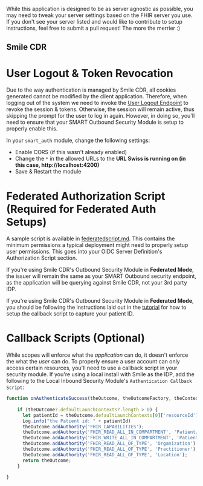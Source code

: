 <!--
 Copyright 2021 Omar Hoblos
 
 Licensed under the Apache License, Version 2.0 (the "License");
 you may not use this file except in compliance with the License.
 You may obtain a copy of the License at
 
     http://www.apache.org/licenses/LICENSE-2.0
 
 Unless required by applicable law or agreed to in writing, software
 distributed under the License is distributed on an "AS IS" BASIS,
 WITHOUT WARRANTIES OR CONDITIONS OF ANY KIND, either express or implied.
 See the License for the specific language governing permissions and
 limitations under the License.
-->

While this application is designed to be as server agnostic as possible, you may need to tweak your server settings based on the FHIR server you use. If you don't see your server listed and would like to contribute to setup instructions, feel free to submit a pull request! The more the merrier :) 

## Smile CDR

# User Logout & Token Revocation

Due to the way authentication is managed by Smile CDR, all cookies generated cannot be modified by the client application. Therefore, when logging out of the system we need to invoke the [User Logout Endpoint](https://smilecdr.com/docs/smart/smart_on_fhir_session_management.html#user-logout-endpoint) to revoke the session & tokens. Otherwise, the session will remain active, thus skipping the prompt for the user to log in again. However, in doing so, you'll need to ensure that your SMART Outbound Security Module is setup to properly enable this. 

In your `smart_auth` module, change the following settings:

* Enable CORS (if this wasn't already enabled)
* Change the `*` in the allowed URLs to the **URL Swiss is running on (in this case, http://localhost:4200)**
* Save & Restart the module

# Federated Authorization Script (Required for Federated Auth Setups)

A sample script is available in [federatedscript.md](federatedscript.md). This contains the minimum permissions a typical deployment might need to properly setup user permissions. This goes into your OIDC Server Definition's Authorization Script section.

If you're using Smile CDR's Outbound Security Module in **Federated Mode**, the issuer will remain the same as your SMART Outbound security endpoint, as the application will be querying against Smile CDR, not your 3rd party IDP.

If you're using Smile CDR's Outbound Security Module in **Federated Mode**, you should be following the instructions laid out in the [tutorial](https://smilecdr.com/docs/tutorial_and_tour/federated_oauth2.html) for how to setup the callback script to capture your patient ID.

# Callback Scripts (Optional)

While scopes will enforce what the _application_ can do, it doesn't enforce the what the _user_ can do. To properly ensure a user account can only access certain resources, you'll need to use a callback script in your security module. If you're using a local install with Smile as the IDP, add the following to the Local Inbound Security Module's `Authentication Callback Script`:

```js
function onAuthenticateSuccess(theOutcome, theOutcomeFactory, theContext) {
    
    if (theOutcome?.defaultLaunchContexts?.length > 0) {
      let patientId = theOutcome.defaultLaunchContexts[0]['resourceId'];
      Log.info("the Patient id: " + patientId)
      theOutcome.addAuthority('FHIR_CAPABILITIES');
      theOutcome.addAuthority('FHIR_READ_ALL_IN_COMPARTMENT', 'Patient/' + patientId);
      theOutcome.addAuthority('FHIR_WRITE_ALL_IN_COMPARTMENT', 'Patient/' + patientId);
      theOutcome.addAuthority('FHIR_READ_ALL_OF_TYPE', 'Organization');
      theOutcome.addAuthority('FHIR_READ_ALL_OF_TYPE', 'Practitioner');
      theOutcome.addAuthority('FHIR_READ_ALL_OF_TYPE', 'Location');
      return theOutcome;
    } 

}
```

